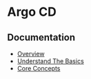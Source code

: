 # Argo CD

## Documentation
* [Overview](https://argoproj.github.io/argo-cd/)
* [Understand The Basics](https://argoproj.github.io/argo-cd/understand_the_basics/)
* [Core Concepts](https://argoproj.github.io/argo-cd/core_concepts/)
